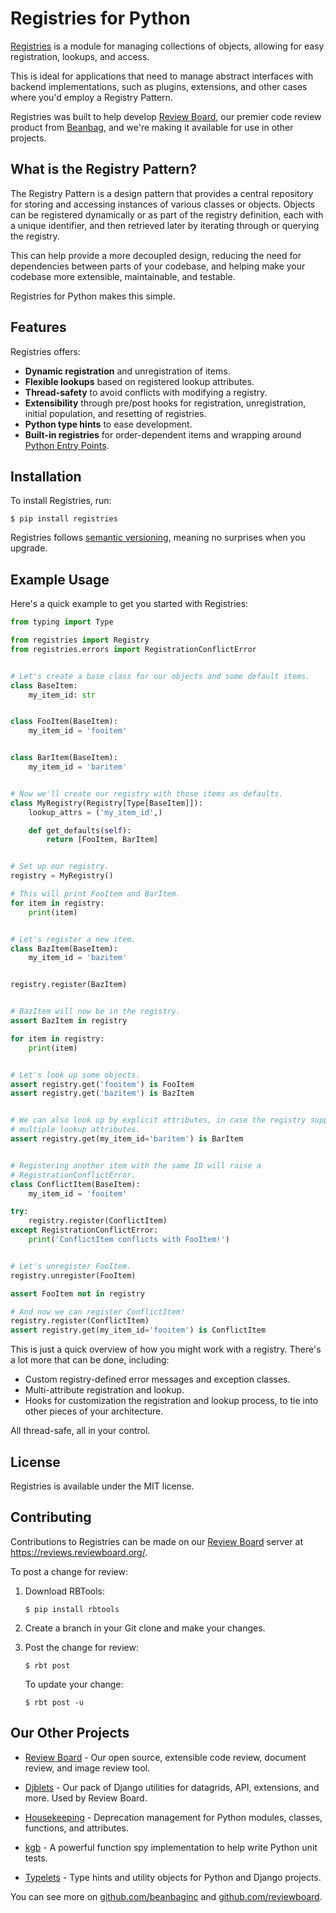 # Registries for Python

[Registries](https://pypi.org/project/registries) is a module for managing
collections of objects, allowing for easy registration, lookups, and access.

This is ideal for applications that need to manage abstract interfaces with
backend implementations, such as plugins, extensions, and other cases where
you'd employ a Registry Pattern.

Registries was built to help develop
[Review Board](https://www.reviewboard.org), our premier code review product
from [Beanbag](https://www.beanbaginc.com), and we're making it available for
use in other projects.


## What is the Registry Pattern?

The Registry Pattern is a design pattern that provides a central repository for
storing and accessing instances of various classes or objects. Objects can be
registered dynamically or as part of the registry definition, each with a
unique identifier, and then retrieved later by iterating through or querying
the registry.

This can help provide a more decoupled design, reducing the need for
dependencies between parts of your codebase, and helping make your codebase
more extensible, maintainable, and testable.

Registries for Python makes this simple.


## Features

Registries offers:

* **Dynamic registration** and unregistration of items.
* **Flexible lookups** based on registered lookup attributes.
* **Thread-safety** to avoid conflicts with modifying a registry.
* **Extensibility** through pre/post hooks for registration, unregistration,
  initial population, and resetting of registries.
* **Python type hints** to ease development.
* **Built-in registries** for order-dependent items and wrapping around
  [Python Entry Points](https://packaging.python.org/en/latest/specifications/entry-points/).


## Installation

To install Registries, run:

```console
$ pip install registries
```

Registries follows [semantic versioning](https://semver.org/), meaning no
surprises when you upgrade.


## Example Usage

Here's a quick example to get you started with Registries:

```python
from typing import Type

from registries import Registry
from registries.errors import RegistrationConflictError


# Let's create a base class for our objects and some default items.
class BaseItem:
    my_item_id: str


class FooItem(BaseItem):
    my_item_id = 'fooitem'


class BarItem(BaseItem):
    my_item_id = 'baritem'


# Now we'll create our registry with those items as defaults.
class MyRegistry(Registry[Type[BaseItem]]):
    lookup_attrs = ('my_item_id',)

    def get_defaults(self):
        return [FooItem, BarItem]


# Set up our registry.
registry = MyRegistry()

# This will print FooItem and BarItem.
for item in registry:
    print(item)


# Let's register a new item.
class BazItem(BaseItem):
    my_item_id = 'bazitem'


registry.register(BazItem)


# BazItem will now be in the registry.
assert BazItem in registry

for item in registry:
    print(item)


# Let's look up some objects.
assert registry.get('fooitem') is FooItem
assert registry.get('bazitem') is BazItem


# We can also look up by explicit attributes, in case the registry supports
# multiple lookup attributes.
assert registry.get(my_item_id='baritem') is BarItem


# Registering another item with the same ID will raise a
# RegistrationConflictError.
class ConflictItem(BaseItem):
    my_item_id = 'fooitem'

try:
    registry.register(ConflictItem)
except RegistrationConflictError:
    print('ConflictItem conflicts with FooItem!')


# Let's unregister FooItem.
registry.unregister(FooItem)

assert FooItem not in registry

# And now we can register ConflictItem!
registry.register(ConflictItem)
assert registry.get(my_item_id='fooitem') is ConflictItem
```

This is just a quick overview of how you might work with a registry. There's a
lot more that can be done, including:

* Custom registry-defined error messages and exception classes.
* Multi-attribute registration and lookup.
* Hooks for customization the registration and lookup process, to tie into
  other pieces of your architecture.

All thread-safe, all in your control.


## License

Registries is available under the MIT license.


## Contributing

Contributions to Registries can be made on our
[Review Board](https://www.reviewboard.org/) server at
https://reviews.reviewboard.org/.

To post a change for review:

1. Download RBTools:

   ```console
   $ pip install rbtools
   ```

2. Create a branch in your Git clone and make your changes.

3. Post the change for review:

   ```console
   $ rbt post
   ```

   To update your change:

   ```console
   $ rbt post -u
   ```


Our Other Projects
------------------

* [Review Board](https://www.reviewboard.org) -
  Our open source, extensible code review, document review, and image review
  tool.

* [Djblets](https://github.com/djblets/djblets/) -
  Our pack of Django utilities for datagrids, API, extensions, and more. Used
  by Review Board.

* [Housekeeping](https://github.com/beanbaginc/housekeeping) -
  Deprecation management for Python modules, classes, functions, and
  attributes.

* [kgb](https://github.com/beanbaginc/kgb) -
  A powerful function spy implementation to help write Python unit tests.

* [Typelets](https://github.com/beanbaginc/python-typelets) -
  Type hints and utility objects for Python and Django projects.

You can see more on [github.com/beanbaginc](https://github.com/beanbaginc) and
[github.com/reviewboard](https://github.com/reviewboard).
